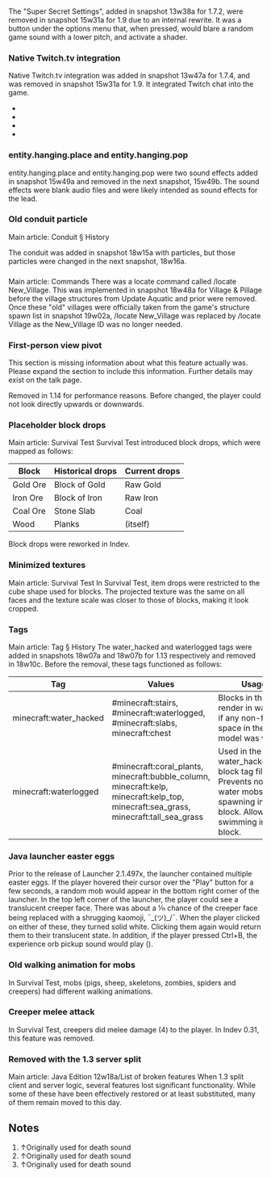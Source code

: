 ### 
The "Super Secret Settings", added in snapshot 13w38a for 1.7.2, were removed in snapshot 15w31a for 1.9 due to an internal rewrite. It was a button under the options menu that, when pressed, would blare a random game sound with a lower pitch, and activate a shader.

### Native Twitch.tv integration
Native Twitch.tv integration was added in snapshot 13w47a for 1.7.4, and was removed in snapshot 15w31a for 1.9. It integrated Twitch chat into the game.

- 
- 
- 
- 

### entity.hanging.place and entity.hanging.pop
entity.hanging.place and entity.hanging.pop were two sound effects added in snapshot 15w49a and removed in the next snapshot, 15w49b. The sound effects were blank audio files and were likely intended as sound effects for the lead.

### Old conduit particle
Main article: Conduit § History
           

The conduit was added in snapshot 18w15a with particles, but those particles were changed in the next snapshot, 18w16a.


### 
Main article: Commands
There was a locate command called /locate New_Village. This was implemented in snapshot 18w48a for Village & Pillage before the village structures from Update Aquatic and prior were removed. Once these "old" villages were officially taken from the game's structure spawn list in snapshot 19w02a, /locate New_Village was replaced by /locate Village as the New_Village ID was no longer needed.

### First-person view pivot

  

This section is missing information about what this feature actually was. 
Please expand the section to include this information. Further details may exist on the talk page.


Removed in 1.14 for performance reasons. Before changed, the player could not look directly upwards or downwards.

### Placeholder block drops
Main article: Survival Test
Survival Test introduced block drops, which were mapped as follows:

| Block    | Historical drops | Current drops |
|----------|------------------|---------------|
| Gold Ore | Block of Gold    | Raw Gold      |
| Iron Ore | Block of Iron    | Raw Iron      |
| Coal Ore | Stone Slab       | Coal          |
| Wood     | Planks           | (itself)      |

Block drops were reworked in Indev.

### Minimized textures
Main article: Survival Test
In Survival Test, item drops were restricted to the cube shape used for blocks. The projected texture was the same on all faces and the texture scale was closer to those of blocks, making it look cropped.

### Tags
Main article: Tag § History
The water_hacked and waterlogged tags were added in snapshots 18w07a and 18w07b for 1.13 respectively and removed in 18w10c. Before the removal, these tags functioned as follows:

| Tag                    | Values                                                                                                                              | Usage                                                                                                                                  |
|------------------------|-------------------------------------------------------------------------------------------------------------------------------------|----------------------------------------------------------------------------------------------------------------------------------------|
| minecraft:water_hacked | #minecraft:stairs, #minecraft:waterlogged, #minecraft:slabs, minecraft:chest                                                        | Blocks in this tag render in water as if any non-filled space in the block model was water.<br/>                                       |
| minecraft:waterlogged  | #minecraft:coral_plants, minecraft:bubble_column, minecraft:kelp, minecraft:kelp_top, minecraft:sea_grass, minecraft:tall_sea_grass | Used in the water_hacked.json block tag file. Prevents non-water mobs from spawning in this block. Allows swimming in this block.<br/> |

### Java launcher easter eggs
Prior to the release of Launcher 2.1.497x, the launcher contained multiple easter eggs. If the player hovered their cursor over the "Play" button for a few seconds, a random mob would appear in the bottom right corner of the launcher. In the top left corner of the launcher, the player could see a translucent creeper face. There was about a 1⁄11 chance of the creeper face being replaced with a shrugging kaomoji, ¯\_(ツ)_/¯. When the player clicked on either of these, they turned solid white. Clicking them again would return them to their translucent state. In addition, if the player pressed Ctrl+B, the experience orb pickup sound would play ().

### Old walking animation for mobs
In Survival Test, mobs (pigs, sheep, skeletons, zombies, spiders and creepers) had different walking animations.

### Creeper melee attack
In Survival Test, creepers did melee damage (4) to the player. In Indev 0.31, this feature was removed.

### Removed with the 1.3 server split
Main article: Java Edition 12w18a/List of broken features
When 1.3 split client and server logic, several features lost significant functionality. While some of these have been effectively restored or at least substituted, many of them remain moved to this day.

## Notes
1. ↑Originally used for death sound
2. ↑Originally used for death sound
3. ↑Originally used for death sound


